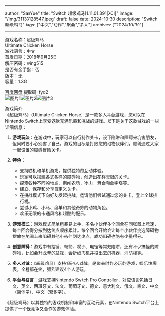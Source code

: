
---
author: "SanYue"
title: "Switch 超级鸡马[1.11.01.391|XCI]"
image: "/img/31133128547.jpeg"
draft: false
date: 2024-10-30
description: "Switch 超级鸡马"
tags: ["中文","动作","聚会","多人"]
archives: ["2024/10/30"]

---

游戏名称：超级鸡马   
Ultimate Chicken Horse    
游戏语言：中文  
首发日期：2018年9月25日  
解压密码：wing515  
是否有金手指：否  
版本：无   
容量：1.3G

[百度网盘](https://pan.baidu.com/s/1Sd85Ci4EQpFfoykyNRrIIA) 提取码: fyd2  
![图片1](/img/7a7677464.jpg)![图片2](/img/fefa178f2d.jpg)![图片3](/img/77e2d5307.jpg)  

游戏简介  
《超级鸡马》（Ultimate Chicken Horse）是一款多人平台游戏，您可以在Nintendo Switch上享受这款充满乐趣和挑战的游戏。以下是关于这款游戏的一些详细信息：

1. **游戏玩法**：在游戏中，玩家可以自行制作关卡，设下陷阱和障碍来坑害朋友，但同时要小心别害了自己。游戏的目标是打败您的动物伙伴们，顺利通过大家一起设置的障碍冒险关卡。

2. **特色**：
   - 支持联机和单机游戏，提供独特的互动体验。
   - 玩家可以搭建各式各样的障碍物，创造出花样无限的关卡。
   - 探索各种不同的地点，例如农场、冰山、舞会和金字塔等。
   - 建立、保存和分享自定义关卡。
   - 在挑战模式下向好友发起挑战，邀请他们尝试通过您的关卡，登上全球排行榜。
   - 尝试小鸡、小马、绵羊和其他奇妙的动物角色。
   - 欢乐无限的卡通风格和超酷的配乐。

3. **游戏模式**：游戏模式简单粗暴易上手，多名小伙伴多个回合在同张图上竞速，每个回合得分按到达终点顺序累计。每个回合开始会让每个小伙伴挑选障碍物摆放在地图上来阻碍其他小伙伴到达终点，成功阻碍也能有少量得分。

4. **创意障碍**：游戏中有摆锤、弩箭、梯子、电锯等常规陷阱，还有不少搞怪的障碍物，比如会升龙拳的盆栽，会折纸飞机并投出去的机器，消防栓等。

5. **多人对战**：《超级鸡马》支持1至4人对战，是聚会时的必玩的游戏，娱乐性爆表，全程都在笑，强烈建议4个人游玩。

6. **平台与语言**：游戏支持Nintendo Switch Pro Controller，对应语言包括日文、英文、西班牙文、法文、葡萄牙文、德文、意大利文、俄文、韩文、中文（简体字）、中文（繁体字）。

《超级鸡马》以其独特的游戏机制和丰富的互动元素，在Nintendo Switch平台上提供了一个既竞争又合作的游戏体验。
